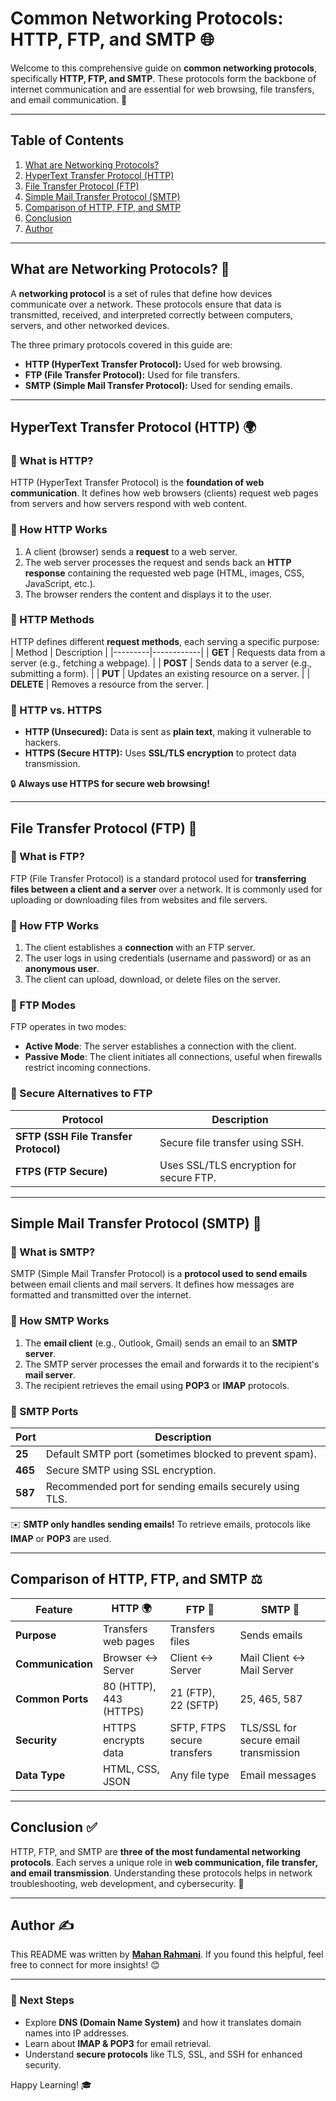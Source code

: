 # Common Networking Protocols: HTTP, FTP, and SMTP 🌐  

Welcome to this comprehensive guide on **common networking protocols**, specifically **HTTP, FTP, and SMTP**. These protocols form the backbone of internet communication and are essential for web browsing, file transfers, and email communication. 📡  

---

## Table of Contents  
1. [What are Networking Protocols?](#what-are-networking-protocols-)  
2. [HyperText Transfer Protocol (HTTP)](#hypertext-transfer-protocol-http-)  
3. [File Transfer Protocol (FTP)](#file-transfer-protocol-ftp-)  
4. [Simple Mail Transfer Protocol (SMTP)](#simple-mail-transfer-protocol-smtp-)  
5. [Comparison of HTTP, FTP, and SMTP](#comparison-of-http-ftp-and-smtp-%EF%B8%8F)  
6. [Conclusion](#conclusion-)  
7. [Author](#author-)  

---

## What are Networking Protocols? 📜  

A **networking protocol** is a set of rules that define how devices communicate over a network. These protocols ensure that data is transmitted, received, and interpreted correctly between computers, servers, and other networked devices.  

The three primary protocols covered in this guide are:  
- **HTTP (HyperText Transfer Protocol):** Used for web browsing.  
- **FTP (File Transfer Protocol):** Used for file transfers.  
- **SMTP (Simple Mail Transfer Protocol):** Used for sending emails.  

---

## HyperText Transfer Protocol (HTTP) 🌍  

### 🔹 What is HTTP?  
HTTP (HyperText Transfer Protocol) is the **foundation of web communication**. It defines how web browsers (clients) request web pages from servers and how servers respond with web content.  

### 🔹 How HTTP Works  
1. A client (browser) sends a **request** to a web server.  
2. The web server processes the request and sends back an **HTTP response** containing the requested web page (HTML, images, CSS, JavaScript, etc.).  
3. The browser renders the content and displays it to the user.  

### 🔹 HTTP Methods  
HTTP defines different **request methods**, each serving a specific purpose:  
| Method  | Description |
|---------|------------|
| **GET**  | Requests data from a server (e.g., fetching a webpage). |
| **POST** | Sends data to a server (e.g., submitting a form). |
| **PUT**  | Updates an existing resource on a server. |
| **DELETE** | Removes a resource from the server. |

### 🔹 HTTP vs. HTTPS  
- **HTTP (Unsecured):** Data is sent as **plain text**, making it vulnerable to hackers.  
- **HTTPS (Secure HTTP):** Uses **SSL/TLS encryption** to protect data transmission.  

🔒 **Always use HTTPS for secure web browsing!**  

---

## File Transfer Protocol (FTP) 📁  

### 🔹 What is FTP?  
FTP (File Transfer Protocol) is a standard protocol used for **transferring files between a client and a server** over a network. It is commonly used for uploading or downloading files from websites and file servers.  

### 🔹 How FTP Works  
1. The client establishes a **connection** with an FTP server.  
2. The user logs in using credentials (username and password) or as an **anonymous user**.  
3. The client can upload, download, or delete files on the server.  

### 🔹 FTP Modes  
FTP operates in two modes:  
- **Active Mode**: The server establishes a connection with the client.  
- **Passive Mode**: The client initiates all connections, useful when firewalls restrict incoming connections.  

### 🔹 Secure Alternatives to FTP  
| Protocol | Description |
|----------|------------|
| **SFTP (SSH File Transfer Protocol)** | Secure file transfer using SSH. |
| **FTPS (FTP Secure)** | Uses SSL/TLS encryption for secure FTP. |

---

## Simple Mail Transfer Protocol (SMTP) 📧  

### 🔹 What is SMTP?  
SMTP (Simple Mail Transfer Protocol) is a **protocol used to send emails** between email clients and mail servers. It defines how messages are formatted and transmitted over the internet.  

### 🔹 How SMTP Works  
1. The **email client** (e.g., Outlook, Gmail) sends an email to an **SMTP server**.  
2. The SMTP server processes the email and forwards it to the recipient's **mail server**.  
3. The recipient retrieves the email using **POP3** or **IMAP** protocols.  

### 🔹 SMTP Ports  
| Port | Description |
|------|------------|
| **25**  | Default SMTP port (sometimes blocked to prevent spam). |
| **465** | Secure SMTP using SSL encryption. |
| **587** | Recommended port for sending emails securely using TLS. |

✉️ **SMTP only handles sending emails!** To retrieve emails, protocols like **IMAP** or **POP3** are used.  

---

## Comparison of HTTP, FTP, and SMTP ⚖️  

| Feature | HTTP 🌍 | FTP 📁 | SMTP 📧 |
|---------|--------|--------|--------|
| **Purpose** | Transfers web pages | Transfers files | Sends emails |
| **Communication** | Browser ↔ Server | Client ↔ Server | Mail Client ↔ Mail Server |
| **Common Ports** | 80 (HTTP), 443 (HTTPS) | 21 (FTP), 22 (SFTP) | 25, 465, 587 |
| **Security** | HTTPS encrypts data | SFTP, FTPS secure transfers | TLS/SSL for secure email transmission |
| **Data Type** | HTML, CSS, JSON | Any file type | Email messages |

---

## Conclusion ✅  

HTTP, FTP, and SMTP are **three of the most fundamental networking protocols**. Each serves a unique role in **web communication, file transfer, and email transmission**. Understanding these protocols helps in network troubleshooting, web development, and cybersecurity. 🚀  

---

## Author ✍️  
This README was written by **[Mahan Rahmani](https://github.com/Mahan-Rahmani)**. If you found this helpful, feel free to connect for more insights! 😊  

---

### 🚀 Next Steps  
- Explore **DNS (Domain Name System)** and how it translates domain names into IP addresses.  
- Learn about **IMAP & POP3** for email retrieval.  
- Understand **secure protocols** like TLS, SSL, and SSH for enhanced security.  

Happy Learning! 🎓
